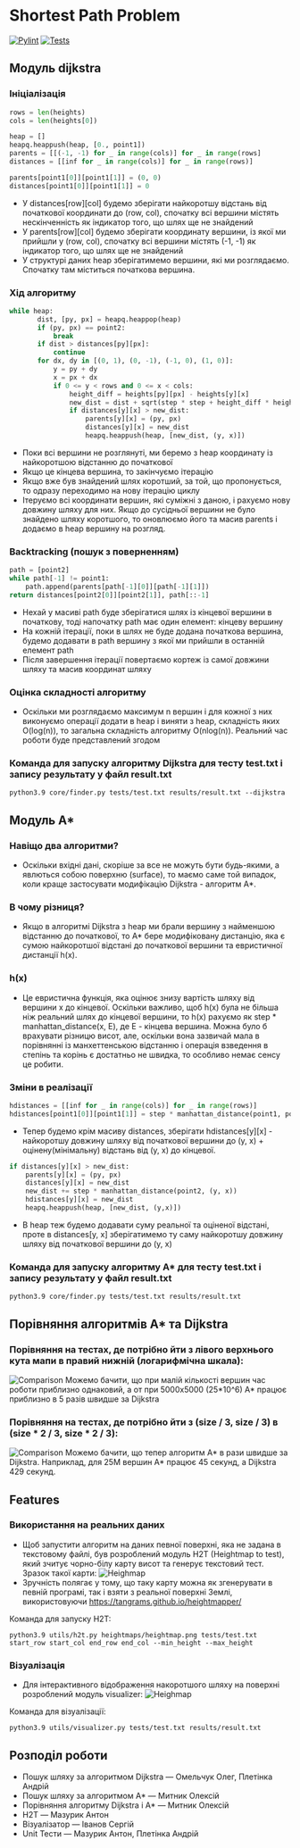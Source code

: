# Shortest Path Problem

[![Pylint](https://github.com/amytnyk/shortestpathfinder/actions/workflows/pylint.yml/badge.svg)](https://github.com/amytnyk/shortestpathfinder/actions/workflows/pylint.yml)
[![Tests](https://github.com/amytnyk/shortestpathfinder/actions/workflows/tests.yml/badge.svg)](https://github.com/amytnyk/shortestpathfinder/actions/workflows/tests.yml)

## Модуль dijkstra
### Ініціалізація
```python:core/dijkstra.py [16-26]
rows = len(heights)
cols = len(heights[0])

heap = []
heapq.heappush(heap, [0., point1])
parents = [[(-1, -1) for _ in range(cols)] for _ in range(rows]
distances = [[inf for _ in range(cols)] for _ in range(rows)]

parents[point1[0]][point1[1]] = (0, 0)
distances[point1[0]][point1[1]] = 0
```
* У distances[row][col] будемо зберігати найкоротшу відстань від початкової координати до (row, col), спочатку всі вершини містять нескінченність як індикатор того, що шлях ще не знайдений
* У parents[row][col] будемо зберігати координату вершини, із якої ми прийшли у (row, col), спочатку всі вершини містять (-1, -1) як індикатор того, що шлях ще не знайдений
* У структурі даних heap зберігатимемо вершини, які ми розглядаємо. Спочатку там міститься початкова вершина.
### Хід алгоритму
```python:core/dijkstra.py [28-43]
while heap:
       dist, [py, px] = heapq.heappop(heap)
       if (py, px) == point2:
           break
       if dist > distances[py][px]:
           continue
       for dx, dy in [(0, 1), (0, -1), (-1, 0), (1, 0)]:
           y = py + dy
           x = px + dx
           if 0 <= y < rows and 0 <= x < cols:
               height_diff = heights[py][px] - heights[y][x]
               new_dist = dist + sqrt(step * step + height_diff * height_diff)
               if distances[y][x] > new_dist:
                   parents[y][x] = (py, px)
                   distances[y][x] = new_dist
                   heapq.heappush(heap, [new_dist, (y, x)])
```
* Поки всі вершини не розглянуті, ми беремо з heap координату із найкоротшою відстанню до початкової
* Якщо це кінцева вершина, то закінчуємо ітерацію
* Якщо вже був знайдений шлях коротший, за той, що пропонується, то одразу переходимо на нову ітерацію циклу
* Ітеруємо всі координати вершин, які суміжні з даною, і рахуємо нову довжину шляху для них. Якщо до сусідньої вершини не було знайдено шляху коротшого, то оновлюємо його та масив parents і додаємо в heap вершину на розгляд.
### Backtracking (пошук з поверненням)
```python:core/dijkstra.py [45-48]
path = [point2]
while path[-1] != point1:
    path.append(parents[path[-1][0]][path[-1][1]])
return distances[point2[0]][point2[1]], path[::-1]
```
* Нехай у масиві path буде зберігатися шлях із кінцевої вершини в початкову, тоді напочатку path має один елемент: кінцеву вершину
* На кожній ітерації, поки в шлях не буде додана початкова вершина, будемо додавати в path вершину з якої ми прийшли в останній елемент path
* Після завершення ітерації повертаємо кортеж із самої довжини шляху та масив координат шляху
### Оцінка складності алгоритму
* Оскільки ми розглядаємо максимум n вершин і для кожної з них виконуємо операції додати в heap і виняти з heap, складність яких O(log(n)), то загальна складність алгоритму O(nlog(n)). Реальний час роботи буде представлений згодом
### Команда для запуску алгоритму Dijkstra для тесту test.txt і запису результату у файл result.txt
```
python3.9 core/finder.py tests/test.txt results/result.txt --dijkstra
```
## Модуль A*
### Навіщо два алгоритми?
* Оскільки вхідні дані, скоріше за все не можуть бути будь-якими, а явлються собою поверхню (surface), то маємо саме той випадок, коли краще застосувати модифікацію Dijkstra - алгоритм A\*.
### В чому різниця?
* Якщо в алгоритмі Dijkstra з heap ми брали вершину з найменшою відстанню до початкової, то A\* бере модифіковану дистанцію, яка є сумою найкоротшої відстані до початкової вершини та евристичної дистанції h(x).
### h(x)
* Це евристична функція, яка оцінює знизу вартість шляху від вершини x до кінцевої. Оскільки важливо, щоб h(x) була не більша ніж реальний шлях до кінцевої вершини, то h(x) рахуємо як step * manhattan_distance(x, E), де E - кінцева вершина. Можна було б врахувати різницю висот, але, оскільки вона зазвичай мала в порівнянні із манхеттенською відстанню і операція взведення в степінь та корінь є достатньо не швидка, то особливо немає сенсу це робити.
### Зміни в реалізації
```python:core/a_star.py
hdistances = [[inf for _ in range(cols)] for _ in range(rows)]
hdistances[point1[0]][point1[1]] = step * manhattan_distance(point1, point2)
```
* Тепер будемо крім масиву distances, зберігати hdistances[y][x] - найкоротшу довжину шляху від початкової вершини до (y, x) + оцінену(мінімальну) відстань від (y, x) до кінцевої.
```python:core/a_star.py
if distances[y][x] > new_dist:
    parents[y][x] = (py, px)
    distances[y][x] = new_dist
    new_dist += step * manhattan_distance(point2, (y, x))
    hdistances[y][x] = new_dist
    heapq.heappush(heap, [new_dist, (y,x)])
```
* В heap теж будемо додавати суму реальної та оціненої відстані, проте в distances[y, x] зберігатимемо ту саму найкоротшу довжину шляху від початкової вершини до (y, x)
### Команда для запуску алгоритму A* для тесту test.txt і запису результату у файл result.txt
```
python3.9 core/finder.py tests/test.txt results/result.txt
```
## Порівняння алгоритмів A* та Dijkstra
### Порівняння на тестах, де потрібно йти з лівого верхнього кута мапи в правий нижній (логарифмічна шкала):
![Comparison](./assets/comparison.png)
Можемо бачити, що при малій кількості вершин час роботи приблизно однаковий, а от при 5000x5000 (25*10^6) A\* працює приблизно в 5 разів швидше за Dijkstra
### Порівняння на тестах, де потрібно йти з (size / 3, size / 3) в (size * 2 / 3, size * 2 / 3):
![Comparison](./assets/comparison2.png)
Можемо бачити, що тепер алгоритм A* в рази швидше за Dijkstra. Наприклад, для 25M вершин A* працює 45 секунд, а Dijkstra 429 секунд.

## Features
### Використання на реальних даних
* Щоб запустити алгоритм на даних певної поверхні, яка не задана в текстовому файлі, був розроблений модуль H2T (Heightmap to test), який зчитує чорно-білу карту висот та генерує текстовий тест. Зразок такої карти:
![Heighmap](./assets/map1.png)
* Зручність полягає у тому, що таку карту можна як згенерувати в певній програмі, так і взяти з реальної поверхні Землі, використовуючи https://tangrams.github.io/heightmapper/

Команда для запуску H2T:
```
python3.9 utils/h2t.py heightmaps/heightmap.png tests/test.txt start_row start_col end_row end_col --min_height --max_height
```
### Візуалізація
* Для інтерактивного відображення накоротшого шляху на поверхні розроблений модуль visualizer:
![Heighmap](./assets/map3d.png)

Команда для візуалізації:
```
python3.9 utils/visualizer.py tests/test.txt results/result.txt
```

## Розподіл роботи
* Пошук шляху за алгоритмом Dijkstra — Омельчук Олег, Плетінка Андрій
* Пошук шляху за алгоритмом A* — Митник Олексій
* Порівняння алгоритму Dijkstra і A* — Митник Олексій 
* H2T — Мазурик Антон
* Візуалізатор — Іванов Сергій
* Unit Тести — Мазурик Антон, Плетінка Андрій
